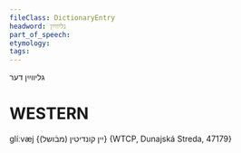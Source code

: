 ```yaml
---
fileClass: DictionaryEntry
headword: גליווײַן
part_of_speech: 
etymology: 
tags: 
---
```

גליווײַן
דער

WESTERN
========

glíːvæj {יין קונדיטין (מבֿושל)} {WTCP, Dunajská Streda, 47179}